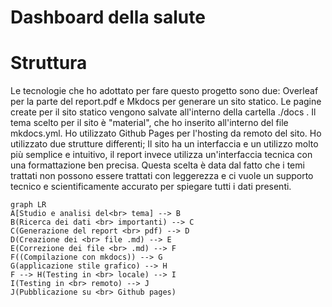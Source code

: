 
# Dashboard della salute 

# Struttura
Le tecnologie che ho adottato per fare questo progetto sono due: Overleaf per la parte del report.pdf e Mkdocs per generare un sito statico. Le pagine create per il sito statico vengono salvate all'interno della cartella ./docs . Il tema scelto per il sito è "material", che ho inserito all'interno del file mkdocs.yml. Ho utilizzato Github Pages per l'hosting da remoto del sito. Ho utilizzato due strutture differenti; Il sito ha un interfaccia e un utilizzo molto più semplice e intuitivo, il report invece utilizza un'interfaccia tecnica con una formattazione ben precisa. Questa scelta è data dal fatto che i temi trattati non possono essere trattati con leggerezza e ci vuole un supporto tecnico e scientificamente accurato per spiegare tutti i dati presenti. 


```mermaid
graph LR
A[Studio e analisi del<br> tema] --> B
B(Ricerca dei dati <br> importanti) --> C
C(Generazione del report <br> pdf) --> D
D(Creazione dei <br> file .md) --> E
E(Correzione dei file <br> .md) --> F
F((Compilazione con mkdocs)) --> G
G(applicazione stile grafico) --> H
F --> H(Testing in <br> locale) --> I
I(Testing in <br> remoto) --> J
J(Pubblicazione su <br> Github pages)
```

